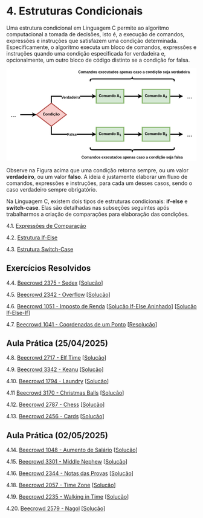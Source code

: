 # 4. Estruturas Condicionais

Uma estrutura condicional em Linguagem C permite ao algoritmo computacional a tomada de decisões, isto é, a execução de comandos, expressões e instruções que satisfazem uma condição determinada. Especificamente, o algoritmo executa um bloco de comandos, expressões e instruções quando uma condição especificada for verdadeira e, opcionalmente, um outro bloco de código distinto se a condição for falsa.

![Fluxograma if-else](images/ifelse_flowchart.png)

Observe na Figura acima que uma condição retorna sempre, ou um valor **verdadeiro**, ou um valor **falso**. A ideia é justamente elaborar um fluxo de comandos, expressões e instruções, para cada um desses casos, sendo o caso verdadeiro sempre obrigatório.

Na Linguagem C, existem dois tipos de estruturas condicionais: **if-else** e **switch-case**. Elas são detalhadas nas subseções seguintes após trabalharmos a criação de comparações para elaboração das condições.

4.1. [Expressões de Comparação](comparacao.md)

4.2. [Estrutura If-Else](ifelse.md)

4.3. [Estrutura Switch-Case](switchcase.md)


## Exercícios Resolvidos

4.4. [Beecrowd 2375 - Sedex](https://judge.beecrowd.com/pt/problems/view/2375) [[Solucão](beecrowd_2375.md)]

4.5. [Beecrowd 2342 - Overflow](https://judge.beecrowd.com/pt/problems/view/2342) [[Solucão](upsolving/beecrowd_2342.c)]

4.6. [Beecrowd 1051 - Imposto de Renda](https://judge.beecrowd.com/pt/problems/view/1051) [[Solucão If-Else Aninhado](beecrowd_1051_aninhado.c)] [[Solucão If-Else-If](beecrowd_1051.c)]

4.7. [Beecrowd 1041 - Coordenadas de um Ponto](https://judge.beecrowd.com/pt/problems/view/1041) [[Resolucão](beecrowd_1041.md)]


## Aula Prática (25/04/2025)

4.8. [Beecrowd 2717 - Elf Time](https://judge.beecrowd.com/pt/problems/view/2717) [[Solucão](upsolving/beecrowd_2717.c)]

4.9. [Beecrowd 3342 - Keanu](https://judge.beecrowd.com/pt/problems/view/3342) [[Solucão](upsolving/beecrowd_3342.c)]

4.10. [Beecrowd 1794 - Laundry](https://judge.beecrowd.com/pt/problems/view/1794) [[Solucão](upsolving/beecrowd_1794.c)]

4.11 [Beecrowd 3170 - Christmas Balls](https://judge.beecrowd.com/pt/problems/view/3170) [[Solucão](upsolving/beecrowd_3170.c)]

4.12. [Beecrowd 2787 - Chess](https://judge.beecrowd.com/pt/problems/view/2787) [[Solucão](upsolving/beecrowd_2787.c)]

4.13. [Beecrowd 2456 - Cards](https://judge.beecrowd.com/pt/problems/view/2456) [[Solucão](upsolving/beecrowd_2456.c)]


## Aula Prática (02/05/2025)

4.14. [Beecrowd 1048 - Aumento de Salário](https://judge.beecrowd.com/pt/problems/view/1048) [[Solucão](beecrowd_1048.c)]

4.15. [Beecrowd 3301 - Middle Nephew](https://judge.beecrowd.com/pt/problems/view/3301) [[Solucão](upsolving/beecrowd_3301.c)]

4.16. [Beecrowd 2344 - Notas das Provas](https://judge.beecrowd.com/pt/problems/view/2344) [[Solucão](upsolving/beecrowd_2344.c)]

4.18. [Beecrowd 2057 - Time Zone](https://judge.beecrowd.com/pt/problems/view/2057) [[Solucão](upsolving/beecrowd_2057.c)]

4.19. [Beecrowd 2235 - Walking in Time](https://judge.beecrowd.com/pt/problems/view/2235) [[Solucão](upsolving/beecrowd_2235.c)]

4.20. [Beecrowd 2579 - Nagol](https://judge.beecrowd.com/pt/problems/view/2579) [[Solucão](beecrowd_2579.c)]



